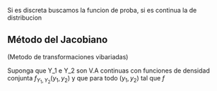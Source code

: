  Si es discreta buscamos la funcion de proba, si es continua la de distribucion

## Método del Jacobiano 
(Metodo de transformaciones vibariadas)

Suponga que Y_1 e Y_2 son V.A continuas con funciones de densidad conjunta $f_{Y_{1},Y_{2}}(y_{1}, y_{2})$ y que para todo $(y_1, y_{2})$ tal que $f$